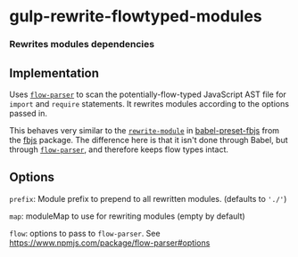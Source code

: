 # gulp-rewrite-flowtyped-modules
### Rewrites modules dependencies

## Implementation
Uses [`flow-parser`](https://www.npmjs.com/package/flow-parser) to scan the
potentially-flow-typed JavaScript AST file for `import` and `require` statements.
It rewrites modules according to the options passed in.

This behaves very similar to the
[`rewrite-module`](https://github.com/facebook/fbjs/blob/master/packages/babel-preset-fbjs/plugins/rewrite-modules.js)
in [babel-preset-fbjs](https://www.npmjs.com/package/babel-preset-fbjs) from the
[fbjs](https://github.com/facebook/fbjs) package.  The difference here is that
it isn't done through Babel, but through [`flow-parser`](https://www.npmjs.com/package/flow-parser), and therefore keeps flow types intact.

## Options

`prefix`: Module prefix to prepend to all rewritten modules. (defaults to `'./'`)

`map`: moduleMap to use for rewriting modules (empty by default)

`flow`: options to pass to `flow-parser`. See https://www.npmjs.com/package/flow-parser#options
